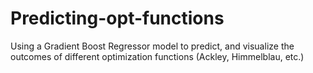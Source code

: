 # Predicting-opt-functions
Using a Gradient Boost Regressor model to predict, and visualize the outcomes of different optimization functions (Ackley, Himmelblau, etc.)
